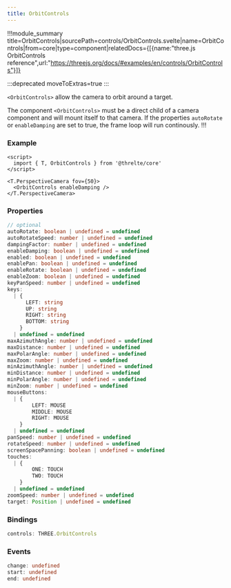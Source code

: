 ```yaml
---
title: OrbitControls
---
```


!!!module_summary title=OrbitControls|sourcePath=controls/OrbitControls.svelte|name=OrbitControls|from=core|type=component|relatedDocs={[{name:"three.js OrbitControls reference",url:"https://threejs.org/docs/#examples/en/controls/OrbitControls"}]}

:::deprecated moveToExtras=true
:::

`<OrbitControls>` allow the camera to orbit around a target.

The component `<OrbitControls>` must be a direct child of a camera component and will mount itself to that camera.
If the properties `autoRotate` or `enableDamping` are set to true, the frame loop will run continously.
!!!

### Example

```svelte
<script>
  import { T, OrbitControls } from '@threlte/core'
</script>

<T.PerspectiveCamera fov={50}>
  <OrbitControls enableDamping />
</T.PerspectiveCamera>
```

### Properties

```ts
// optional
autoRotate: boolean | undefined = undefined
autoRotateSpeed: number | undefined = undefined
dampingFactor: number | undefined = undefined
enableDamping: boolean | undefined = undefined
enabled: boolean | undefined = undefined
enablePan: boolean | undefined = undefined
enableRotate: boolean | undefined = undefined
enableZoom: boolean | undefined = undefined
keyPanSpeed: number | undefined = undefined
keys:
  | {
      LEFT: string
      UP: string
      RIGHT: string
      BOTTOM: string
    }
  | undefined = undefined
maxAzimuthAngle: number | undefined = undefined
maxDistance: number | undefined = undefined
maxPolarAngle: number | undefined = undefined
maxZoom: number | undefined = undefined
minAzimuthAngle: number | undefined = undefined
minDistance: number | undefined = undefined
minPolarAngle: number | undefined = undefined
minZoom: number | undefined = undefined
mouseButtons:
  | {
        LEFT: MOUSE
        MIDDLE: MOUSE
        RIGHT: MOUSE
    }
  | undefined = undefined
panSpeed: number | undefined = undefined
rotateSpeed: number | undefined = undefined
screenSpacePanning: boolean | undefined = undefined
touches:
  | {
        ONE: TOUCH
        TWO: TOUCH
    }
  | undefined = undefined
zoomSpeed: number | undefined = undefined
target: Position | undefined = undefined
```

### Bindings

```ts
controls: THREE.OrbitControls
```

### Events

```ts
change: undefined
start: undefined
end: undefined
```
